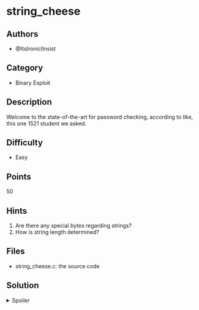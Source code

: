 # string_cheese

## Authors
- @ItsIronicIInsist

## Category
- Binary Exploit

## Description
Welcome to the state-of-the-art for password checking, according to like, this one 1521 student we asked.

## Difficulty
- Easy

## Points
50

## Hints
1. Are there any special bytes regarding strings? 
2. How is string length determined?

## Files
- string_cheese.c: the source code

## Solution
<details>
<summary>Spoiler</summary>

### Idea
C-strings are very old, and insecurely implemented compared to more modern representations. This challenge aimed to show a common pitfall of working with them.

### Walkthrough
1. The c file is given to the participants. In it, we generate a random password for the admin.
2. Then, the user can enter their own password, and if it matches the random password, they get the flag.
3. The password is 64 bytes long, so a user would have a 1/(256^64) chance in guessing right. (256 possible values for a byte. ^ represents an exponent)
4. Some participants might suspect some way to affect the password-generation code regarding /dev/urandom, but this is done in a pretty standard manner, and is not vulnerable (to my knowledge).
5. Thus, with no way to affect the password-generation, and the low chance for guessing, the main thing left to inspect is the check itself, and what constitutes strings being equal.
6. For two strings to be equal, they must match for each byte, up to & including the null-terminator. But there are no checks after the null-terminator (as thats when a string ends, right?)
7. And a null-terminator is just the byte 0. /dev/urandom can generated this value.  
8. So, the solution, which requires a bit of bruteforcing, is to provide the password '\0' (literally just the null terminator), and keep trying until the first-byte of the admin password is randomly set to 0. On average, only 100-200 tries.

### Flag
`SKYLIGHT{nu11_byt3s_5uck_r1gh7?}`
</details>
